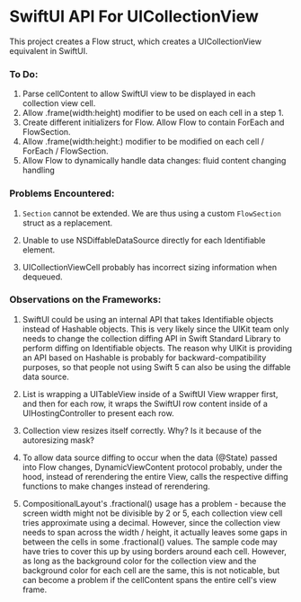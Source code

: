 #  SwiftUI API For UICollectionView

This project creates a Flow struct, which creates a UICollectionView equivalent in SwiftUI.

### To Do: ###
1. Parse cellContent to allow SwiftUI view to be displayed in each collection view cell.
2. Allow .frame(width:height) modifier to be used on each cell in a step 1.
3. Create different initializers for Flow. Allow Flow to contain ForEach and FlowSection.
4. Allow .frame(width:height:) modifier to be modified on each cell / ForEach / FlowSection.
5. Allow Flow to dynamically handle data changes: fluid content changing handling



### Problems Encountered: ###
1. `Section` cannot be extended. We are thus using a custom `FlowSection` struct as a replacement.

2. Unable to use NSDiffableDataSource directly for each Identifiable element.

3. UICollectionViewCell probably has incorrect sizing information when dequeued. 


### Observations on the Frameworks: ###
1. SwiftUI could be using an internal API that takes Identifiable objects instead of Hashable objects. This is very likely since the UIKit team only needs to change the collection diffing API in Swift Standard Library to perform diffing on Identifiable objects. The reason why UIKit is providing an API based on Hashable is probably for backward-compatibility purposes, so that people not using Swift 5 can also be using the diffable data source.

2. List is wrapping a UITableView inside of a SwiftUI View wrapper first, and then for each row, it wraps the SwiftUI row content inside of a UIHostingController to present each row.

3. Collection view resizes itself correctly. Why? Is it because of the autoresizing mask?

4. To allow data source diffing to occur when the data (@State) passed into Flow changes, DynamicViewContent protocol probably, under the hood, instead of rerendering the entire View, calls the respective diffing functions to make changes instead of rerendering.

5. CompositionalLayout's .fractional() usage has a problem - because the screen width might not be divisible by 2 or 5, each collection view cell tries approximate using a decimal. However, since the collection view needs to span across the width / height, it actually leaves some gaps in between the cells in some .fractional() values. The sample code may have tries to cover this up by using borders around each cell. However, as long as the background color for the collection view and the background color for each cell are the same, this is not noticable, but can become a problem if the cellContent spans the entire cell's view frame.
